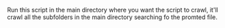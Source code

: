 Run this script in the main directory where you want the script to crawl, it'll crawl all the subfolders in the main directory searching fo the promted file.
